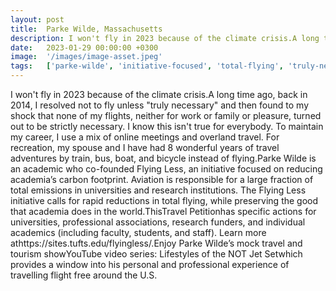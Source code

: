 ```yaml
---
layout: post
title:  Parke Wilde, Massachusetts
description: I won't fly in 2023 because of the climate crisis.A long time ago, back in 2014, I resolved not to fly unless "truly necessary" and then found to my s...
date:   2023-01-29 00:00:00 +0300
image:  '/images/image-asset.jpeg'
tags:   ['parke-wilde', 'initiative-focused', 'total-flying', 'truly-necessary', 'travel-adventures', 'total-emissions', 'strictly-necessary', 'staff']
---
```

I won't fly in 2023 because of the climate crisis.A long time ago, back in 2014, I resolved not to fly unless "truly necessary" and then found to my shock that none of my flights, neither for work or family or pleasure, turned out to be strictly necessary. I know this isn't true for everybody. To maintain my career, I use a mix of online meetings and overland travel. For recreation, my spouse and I have had 8 wonderful years of travel adventures by train, bus, boat, and bicycle instead of flying.Parke Wilde is an academic who co-founded Flying Less, an initiative focused on reducing academia’s carbon footprint. Aviation is responsible for a large fraction of total emissions in universities and research institutions. The Flying Less initiative calls for rapid reductions in total flying, while preserving the good that academia does in the world.ThisTravel Petitionhas specific actions for universities, professional associations, research funders, and individual academics (including faculty, students, and staff). Learn more athttps://sites.tufts.edu/flyingless/.Enjoy Parke Wilde’s mock travel and tourism showYouTube video series: Lifestyles of the NOT Jet Setwhich provides a window into his personal and professional experience of travelling flight free around the U.S.

